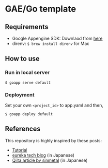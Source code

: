 # GAE/Go template

## Requirements
- Google Appengine SDK: Downlaod from [here](https://cloud.google.com/appengine/downloads)
- direnv: ```$ brew install direnv``` for Mac

## How to use

### Run in local server

```
$ goapp serve default
```

### Deployment
Set your own ```<project_id>``` to app.yaml and then,

```
$ goapp deploy default
```

## References
This repository is highly inspired by these posts:

- [Tutorial](https://cloud.google.com/appengine/training/go-plus-appengine/hello-appengine)
- [eureka tech blog](https://developers.eure.jp/tech/go-appengine-sql-waf/) (in Japanese)
- [Qiita article by sinmetal](http://qiita.com/sinmetal/items/71cfba4ae27cc2366572) (in Japanese)
